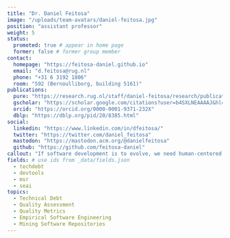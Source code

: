 ```yaml
---
title: "Dr. Daniel Feitosa"
image: "/uploads/team-avatars/daniel-feitosa.jpg"
position: "assistant professor"
weight: 5
status:
  promoted: true # appear in home page
  former: false # former group member
contact:
  homepage: "https://feitosa-daniel.github.io"
  email: "d.feitosa@rug.nl"
  phone: "+31 6 3192 1806"
  room: "592 (Bernoulliborg, building 5161)"
publications:
  pure: "https://research.rug.nl/staff/daniel-feitosa/research/publications.html"
  gscholar: "https://scholar.google.com/citations?user=b4SXLNEAAAAJ&hl=en&oi=ao"
  orcid: "https://orcid.org/0000-0001-9371-232X"
  dblp: "https://dblp.org/pid/20/8385.html"
social:
  linkedin: "https://www.linkedin.com/in/dfeitosa/"
  twitter: "https://twitter.com/daniel_feitosa"
  mastodon: "https://mastodon.acm.org/@danielfeitosa"
  github: "https://github.com/feitosa-daniel"
callout: "If software development is to evolve, we need human-centered tooling to leverage cross-system knowledge sharing."
fields: # use ids from _data/fields.json
  - techdebt
  - devtools
  - msr
  - seai
topics:
  - Technical Debt
  - Quality Assessment
  - Quality Metrics
  - Empirical Software Engineering
  - Mining Software Repositories
---
```


